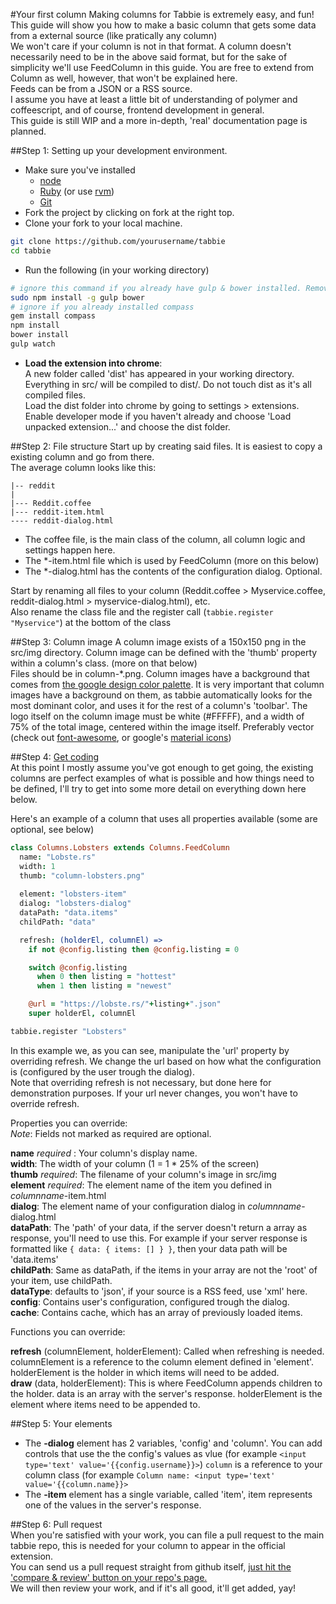 #Your first column
Making columns for Tabbie is extremely easy, and fun!  
This guide will show you how to make a basic column that gets some data from a external source (like pratically any column)  
We won't care if your column is not in that format. A column doesn't necessarily need to be in the above said format, but for the sake of simplicity we'll use FeedColumn in this guide. You are free to extend from Column as well, however, that won't be explained here.   
Feeds can be from a JSON or a RSS source.  
I assume you have at least a little bit of understanding of polymer and coffeescript, and of course, frontend development in general.  
This guide is still WIP and a more in-depth, 'real' documentation page is planned.

##Step 1: Setting up your development environment.

- Make sure you've installed 
  - [node](http://nodejs.org)
  - [Ruby](https://www.ruby-lang.org) (or use [rvm](https://rvm.io/))
  - [Git](http://git-scm.org)
- Fork the project by clicking on fork at the right top.
- Clone your fork to your local machine.  
```bash
git clone https://github.com/yourusername/tabbie
cd tabbie
```


- Run the following (in your working directory)
```bash
# ignore this command if you already have gulp & bower installed. Remove 'sudo' from the beginning if on windows
sudo npm install -g gulp bower  
# ignore if you already installed compass
gem install compass
npm install
bower install
gulp watch
```
- **Load the extension into chrome**:  
A new folder called 'dist' has appeared in your working directory. Everything in src/ will be compiled to dist/. Do not touch dist as it's all compiled files.  
Load the dist folder into chrome by going to settings > extensions. Enable developer mode if you haven't already and choose 'Load unpacked extension...' and choose the dist folder.  

##Step 2: File structure
Start up by creating said files. It is easiest to copy a existing column and go from there.  
The average column looks like this:
```
|-- reddit
|
|--- Reddit.coffee
|--- reddit-item.html
---- reddit-dialog.html
```
- The coffee file, is the main class of the column, all column logic and settings happen here.
- The \*-item.html file which is used by FeedColumn (more on this below)  
- The \*-dialog.html has the contents of the configuration dialog. Optional.  
  
Start by renaming all files to your column (Reddit.coffee > Myservice.coffee, reddit-dialog.html > myservice-dialog.html), etc.  
Also rename the class file and the register call (`tabbie.register "Myservice"`) at the bottom of the class

##Step 3: Column image
A column image exists of a 150x150 png in the src/img directory.
Column image can be defined with the 'thumb' property within a column's class. (more on that below)  
Files should be in column-\*.png.
Column images have a background that comes from [the google design color palette](https://www.google.com/design/spec/style/color.html#color-color-palette).
It is very important that column images have a background on them, as tabbie automatically looks for the most dominant color, and uses it for the rest of a column's 'toolbar'.
The logo itself on the column image must be white (#FFFFF), and a width of 75% of the total image, centered within the image itself.
Preferably vector (check out [font-awesome](http://fontawesome.io), or google's [material icons](https://google.github.io/material-design-icons/))  
  
##Step 4: [Get coding](http://media.giphy.com/media/6OrCT1jVbonHG/giphy.gif)  
At this point I mostly assume you've got enough to get going, the existing columns are perfect examples of what is possible and how things need to be defined, I'll try to get into some more detail on everything down here below.
  
Here's an example of a column that uses all properties available (some are optional, see below)  
```coffee
class Columns.Lobsters extends Columns.FeedColumn
  name: "Lobste.rs"
  width: 1
  thumb: "column-lobsters.png"
  
  element: "lobsters-item"
  dialog: "lobsters-dialog"
  dataPath: "data.items"
  childPath: "data"

  refresh: (holderEl, columnEl) =>
    if not @config.listing then @config.listing = 0

    switch @config.listing
      when 0 then listing = "hottest"
      when 1 then listing = "newest"

    @url = "https://lobste.rs/"+listing+".json"
    super holderEl, columnEl

tabbie.register "Lobsters"
```
In this example we, as you can see, manipulate the 'url' property by overriding refresh. We change the url based on how what the configuration is (configured by the user trough the dialog).    
Note that overriding refresh is not necessary, but done here for demonstration purposes. If your url never changes, you won't have to override refresh.

  
Properties you can override:  
_Note_: Fields not marked as required are optional.
  
**name**  _required_  :  Your column's display name.  
**width**: The width of your column (1 = 1 * 25% of the screen)  
**thumb** _required_: The filename of your column's image in src/img  
**element** _required_: The element name of the item you defined in _columnname_-item.html  
**dialog**: The element name of your configuration dialog in _columnname_-dialog.html  
**dataPath**: The 'path' of your data, if the server doesn't return a array as response, you'll need to use this. For example if your server response is formatted like `{ data: { items: [] } }`, then your data path will be 'data.items'  
**childPath**: Same as dataPath, if the items in your array are not the 'root' of your item, use childPath.   
**dataType**: defaults to 'json', if your source is a RSS feed, use 'xml' here.  
**config**: Contains user's configuration, configured trough the dialog.  
**cache**: Contains cache, which has an array of previously loaded items.
  
Functions you can override:   

**refresh** (columnElement, holderElement): Called when refreshing is needed. columnElement is a reference to the column element defined in 'element'. holderElement is the holder in which items will need to be added.  
**draw** (data, holderElement): This is where FeedColumn appends children to the holder. data is an array with the server's response. holderElement is the element where items need to be appended to.  
  
##Step 5: Your elements  
- The **-dialog** element has 2 variables, 'config' and 'column'.
You can add controls that use the the config's values as vlue (for example `<input type='text' value='{{config.username}}>`)
`column` is a reference to your column class (for example `Column name: <input type='text' value='{{column.name}}>`
- The **-item** element has a single variable, called 'item', item represents one of the values in the server's response.

##Step 6: Pull request  
When you're satisfied with your work, you can file a pull request to the main tabbie repo, this is needed for your column to appear in the official extension.  
You can send us a pull request straight from github itself, [just hit the 'compare & review' button on your repo's page.](https://help.github.com/articles/using-pull-requests/)  
We will then review your work, and if it's all good, it'll get added, yay!
